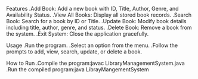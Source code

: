 Features
.Add Book: Add a new book with ID, Title, Author, Genre, and Availability Status.
.View All Books: Display all stored book records.
.Search Book: Search for a book by ID or Title.
.Update Book: Modify book details including title, author, genre, and status.
.Delete Book: Remove a book from the system.
.Exit System: Close the application gracefully.

Usage
.Run the program.
.Select an option from the menu.
.Follow the prompts to add, view, search, update, or delete a book.


How to Run
.Compile the program:javac LibraryManagementSystem.java
.Run the compiled program:java LibrayMangementSystem
